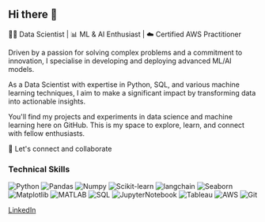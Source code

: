 ## Hi there 👋

👩‍💻 Data Scientist | 📊 ML & AI Enthusiast | ☁️ Certified AWS Practitioner

Driven by a passion for solving complex problems and a commitment to innovation, I specialise in developing and deploying advanced ML/AI models. 

As a Data Scientist with expertise in Python, SQL, and various machine learning techniques, I aim to make a significant impact by transforming data into actionable insights.

You'll find my projects and experiments in data science and machine learning here on GitHub. 
This is my space to explore, learn, and connect with fellow enthusiasts.

🌟 Let's connect and collaborate

### Technical Skills
![Python](https://img.shields.io/badge/Python-%233776AB.svg?style=for-the-badge&logo=python&logoColor=white)
![Pandas](https://img.shields.io/badge/Pandas-navy?style=for-the-badge&logo=Pandas)
![Numpy](https://img.shields.io/badge/numpy-deepskyblue?style=for-the-badge&logo=numpy)
![Scikit-learn](https://img.shields.io/badge/scikit--learn-skyblue?style=for-the-badge&logo=scikit-learn)
![langchain](https://img.shields.io/badge/langchain-darkslategray?style=for-the-badge&logo=Langchain)
![Seaborn](https://img.shields.io/badge/seaborn-dodgerblue?style=for-the-badge&logo=Seaborn)
![Matplotlib](https://img.shields.io/badge/Matplotlib-darkgreen?style=for-the-badge&logo=Matplotlib)
![MATLAB](https://img.shields.io/badge/MATLAB-%2300768A.svg?style=for-the-badge&logo=mathworks&logoColor=white)
![SQL](https://img.shields.io/badge/SQL-%2300758F.svg?style=for-the-badge&logo=sql&logoColor=white)
![JupyterNotebook](https://img.shields.io/badge/Jupyter_Notebook-gray?style=for-the-badge&logo=Jupyter)
![Tableau](https://img.shields.io/badge/Tableau-white?style=for-the-badge&logo=Tableau)
![AWS](https://img.shields.io/badge/AWS-%23232F3E.svg?style=for-the-badge&logo=amazonaws&logoColor=white)
![Git](https://img.shields.io/badge/Git-%23F05032.svg?style=for-the-badge&logo=git&logoColor=white)

[LinkedIn](https://www.linkedin.com/in/dorsa-samiee/)

<!--
**dorsasam/dorsasam** is a ✨ _special_ ✨ repository because its `README.md` (this file) appears on your GitHub profile.

Here are some ideas to get you started:

- 🔭 I’m currently working on ...
- 🌱 I’m currently learning ...
- 👯 I’m looking to collaborate on ...
- 🤔 I’m looking for help with ...
- 💬 Ask me about ...
- 📫 How to reach me: ...
- 😄 Pronouns: ...
- ⚡ Fun fact: ...
-->
